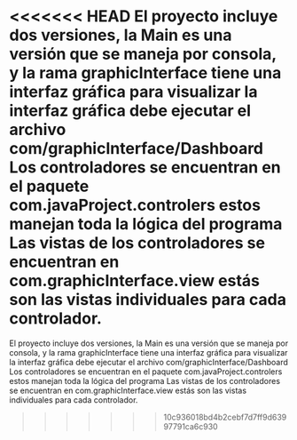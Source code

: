 <<<<<<< HEAD
El proyecto incluye dos versiones, la Main es una versión que se maneja por consola, y la rama graphicInterface tiene una interfaz gráfica
para visualizar la interfaz gráfica debe ejecutar el archivo com/graphicInterface/Dashboard
Los controladores se encuentran en el paquete com.javaProject.controlers estos manejan toda la lógica del programa
Las vistas de los controladores se encuentran en com.graphicInterface.view estás son las vistas individuales para cada controlador.
=======
El proyecto incluye dos versiones, la Main es una versión que se maneja por consola, y la rama graphicInterface tiene una interfaz gráfica para visualizar la interfaz gráfica debe ejecutar el archivo com/graphicInterface/Dashboard Los controladores se encuentran en el paquete com.javaProject.controlers estos manejan toda la lógica del programa Las vistas de los controladores se encuentran en com.graphicInterface.view estás son las vistas individuales para cada controlador.
>>>>>>> 10c936018bd4b2cebf7d7ff9d63997791ca6c930
